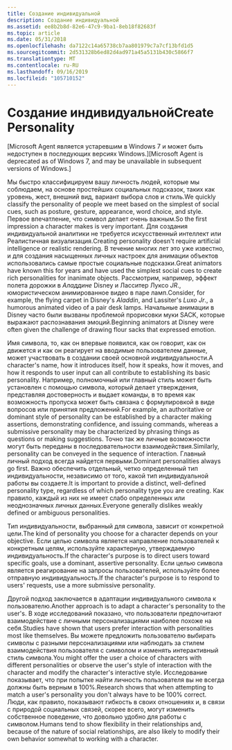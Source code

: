 ```yaml
---
title: Создание индивидуальной
description: Создание индивидуальной
ms.assetid: ee8b2b8d-82e6-47c9-9ba1-8eb18f82683f
ms.topic: article
ms.date: 05/31/2018
ms.openlocfilehash: da7122c14a65738cb7aa801979c7a7cf13bfd1d5
ms.sourcegitcommit: 2d531328b6ed82d4ad971a45a5131b430c5866f7
ms.translationtype: MT
ms.contentlocale: ru-RU
ms.lasthandoff: 09/16/2019
ms.locfileid: "105710152"
---
```

# <a name="create-personality"></a><span data-ttu-id="3e66b-103">Создание индивидуальной</span><span class="sxs-lookup"><span data-stu-id="3e66b-103">Create Personality</span></span>

<span data-ttu-id="3e66b-104">\[Microsoft Agent является устаревшим в Windows 7 и может быть недоступен в последующих версиях Windows.\]</span><span class="sxs-lookup"><span data-stu-id="3e66b-104">\[Microsoft Agent is deprecated as of Windows 7, and may be unavailable in subsequent versions of Windows.\]</span></span>

<span data-ttu-id="3e66b-105">Мы быстро классифицируем вашу личность людей, которые мы соблюдаем, на основе простейших социальных подсказок, таких как уровень, жест, внешний вид, вариант выбора слов и стиль.</span><span class="sxs-lookup"><span data-stu-id="3e66b-105">We quickly classify the personality of people we meet based on the simplest of social cues, such as posture, gesture, appearance, word choice, and style.</span></span> <span data-ttu-id="3e66b-106">Первое впечатление, что символ делает очень важным.</span><span class="sxs-lookup"><span data-stu-id="3e66b-106">So the first impression a character makes is very important.</span></span> <span data-ttu-id="3e66b-107">Для создания индивидуальной аналитики не требуется искусственный интеллект или Реалистичная визуализация.</span><span class="sxs-lookup"><span data-stu-id="3e66b-107">Creating personality doesn't require artificial intelligence or realistic rendering.</span></span> <span data-ttu-id="3e66b-108">В течение многих лет это уже известно, и для создания насыщенных личных настроек для анимации объектов использовались самые простые социальные подсказки.</span><span class="sxs-lookup"><span data-stu-id="3e66b-108">Great animators have known this for years and have used the simplest social cues to create rich personalities for inanimate objects.</span></span> <span data-ttu-id="3e66b-109">Рассмотрим, например, эффект полета дорожки в *Аладдине* Disney и Ласситер Луксо *JR*., юмористическом анимированное видео в паре ламп.</span><span class="sxs-lookup"><span data-stu-id="3e66b-109">Consider, for example, the flying carpet in Disney's *Aladdin*, and Lassiter's *Luxo Jr*., a humorous animated video of a pair desk lamps.</span></span> <span data-ttu-id="3e66b-110">Начальные анимации в Disney часто были вызваны проблемой прорисовки муки SACK, которые выражают распознавания эмоций.</span><span class="sxs-lookup"><span data-stu-id="3e66b-110">Beginning animators at Disney were often given the challenge of drawing flour sacks that expressed emotion.</span></span>

<span data-ttu-id="3e66b-111">Имя символа, то, как он впервые появился, как он говорит, как он движется и как он реагирует на вводимые пользователем данные, может участвовать в создании своей основной индивидуальности.</span><span class="sxs-lookup"><span data-stu-id="3e66b-111">A character's name, how it introduces itself, how it speaks, how it moves, and how it responds to user input can all contribute to establishing its basic personality.</span></span> <span data-ttu-id="3e66b-112">Например, полномочный или главный стиль может быть установлен с помощью символа, который делает утверждения, представляя достоверность и выдает команды, в то время как возможность пропуска может быть связана с формулировкой в виде вопросов или принятия предложений.</span><span class="sxs-lookup"><span data-stu-id="3e66b-112">For example, an authoritative or dominant style of personality can be established by a character making assertions, demonstrating confidence, and issuing commands, whereas a submissive personality may be characterized by phrasing things as questions or making suggestions.</span></span> <span data-ttu-id="3e66b-113">Точно так же личные возможности могут быть переданы в последовательности взаимодействия.</span><span class="sxs-lookup"><span data-stu-id="3e66b-113">Similarly, personality can be conveyed in the sequence of interaction.</span></span> <span data-ttu-id="3e66b-114">Главный личный подход всегда найдется первыми.</span><span class="sxs-lookup"><span data-stu-id="3e66b-114">Dominant personalities always go first.</span></span> <span data-ttu-id="3e66b-115">Важно обеспечить отдельный, четко определенный тип индивидуальности, независимо от того, какой тип индивидуальной работы вы создаете.</span><span class="sxs-lookup"><span data-stu-id="3e66b-115">It is important to provide a distinct, well-defined personality type, regardless of which personality type you are creating.</span></span> <span data-ttu-id="3e66b-116">Как правило, каждый из них не имеет слабо определенных или неоднозначных личных данных.</span><span class="sxs-lookup"><span data-stu-id="3e66b-116">Everyone generally dislikes weakly defined or ambiguous personalities.</span></span>

<span data-ttu-id="3e66b-117">Тип индивидуальности, выбранный для символа, зависит от конкретной цели.</span><span class="sxs-lookup"><span data-stu-id="3e66b-117">The kind of personality you choose for a character depends on your objective.</span></span> <span data-ttu-id="3e66b-118">Если целью символа является направление пользователей к конкретным целям, используйте характерную, утверждаемую индивидуальность.</span><span class="sxs-lookup"><span data-stu-id="3e66b-118">If the character's purpose is to direct users toward specific goals, use a dominant, assertive personality.</span></span> <span data-ttu-id="3e66b-119">Если целью символа является реагирование на запросы пользователей, используйте более отправную индивидуальность.</span><span class="sxs-lookup"><span data-stu-id="3e66b-119">If the character's purpose is to respond to users' requests, use a more submissive personality.</span></span>

<span data-ttu-id="3e66b-120">Другой подход заключается в адаптации индивидуального символа к пользователю.</span><span class="sxs-lookup"><span data-stu-id="3e66b-120">Another approach is to adapt a character's personality to the user's.</span></span> <span data-ttu-id="3e66b-121">В ходе исследований показано, что пользователи предпочитают взаимодействие с личными персонализациями наиболее похоже на себя.</span><span class="sxs-lookup"><span data-stu-id="3e66b-121">Studies have shown that users prefer interaction with personalities most like themselves.</span></span> <span data-ttu-id="3e66b-122">Вы можете предложить пользователю выбирать символы с разными персонализациями или наблюдать за стилем взаимодействия пользователя с символом и изменять интерактивный стиль символа.</span><span class="sxs-lookup"><span data-stu-id="3e66b-122">You might offer the user a choice of characters with different personalities or observe the user's style of interaction with the character and modify the character's interactive style.</span></span> <span data-ttu-id="3e66b-123">Исследование показывает, что при попытке найти личность пользователя вы не всегда должны быть верным в 100%.</span><span class="sxs-lookup"><span data-stu-id="3e66b-123">Research shows that when attempting to match a user's personality you don't always have to be 100% correct.</span></span> <span data-ttu-id="3e66b-124">Люди, как правило, показывают гибкость в своих отношениях и, в связи с природой социальных связей, скорее всего, могут изменить собственное поведение, что довольно удобно для работы с символом.</span><span class="sxs-lookup"><span data-stu-id="3e66b-124">Humans tend to show flexibility in their relationships and, because of the nature of social relationships, are also likely to modify their own behavior somewhat to working with a character.</span></span>

 

 




